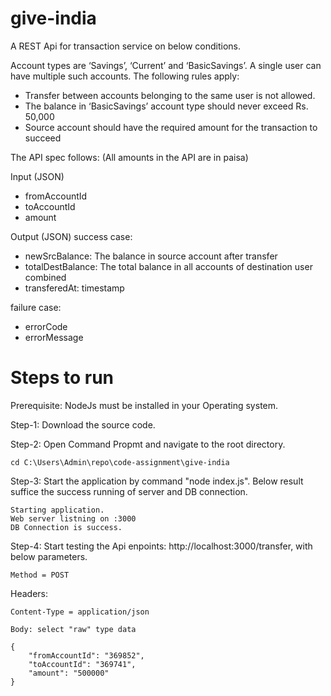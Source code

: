 # give-india
A REST Api for transaction service on below conditions.

Account types are ‘Savings’, ‘Current’ and ‘BasicSavings’. A single user can have multiple such accounts. The following rules apply:
* Transfer between accounts belonging to the same user is not allowed.
* The balance in ‘BasicSavings’ account type should never exceed Rs. 50,000
* Source account should have the required amount for the transaction to succeed

The API spec follows: (All amounts in the API are in paisa)

Input (JSON)
* fromAccountId
* toAccountId
* amount

Output (JSON)
success case:
* newSrcBalance: The balance in source account after transfer
* totalDestBalance: The total balance in all accounts of destination user combined
* transferedAt: timestamp

failure case:
* errorCode
* errorMessage

# Steps to run
Prerequisite: NodeJs must be installed in your Operating system.

Step-1: Download the source code.

Step-2: Open Command Propmt and navigate to the root directory.

    cd C:\Users\Admin\repo\code-assignment\give-india

Step-3: Start the application by command "node index.js". Below result suffice the success running of server and DB connection.

    Starting application.
    Web server listning on :3000
    DB Connection is success.

Step-4: Start testing the Api enpoints: http://localhost:3000/transfer, with below parameters.

    Method = POST

  Headers: 

    Content-Type = application/json

    Body: select "raw" type data 
  
    {
	    "fromAccountId": "369852",
	    "toAccountId": "369741",
	    "amount": "500000"
    }
